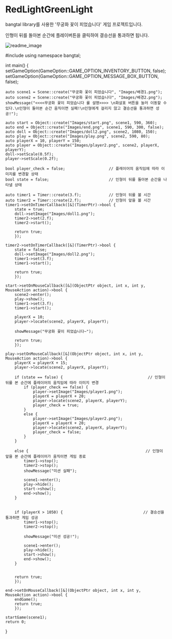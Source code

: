 # RedLightGreenLight

bangtal library를 사용한 '무궁화 꽃이 피었습니다' 게임 프로젝트입니다.

인형이 뒤를 돌아본 순간에 플레이버튼을 클릭하여 결승선을 통과하면 됩니다.

![readme_image](https://user-images.githubusercontent.com/90536655/137574938-2b4ba25c-84f9-49e6-9773-38a266d425a9.png)

#include <bangtal>
using namespace bangtal;

int main() {
	setGameOption(GameOption::GAME_OPTION_INVENTORY_BUTTON, false);
	setGameOption(GameOption::GAME_OPTION_MESSAGE_BOX_BUTTON, false);

	auto scene1 = Scene::create("무궁화 꽃이 피었습니다", "Images/배경1.png");
	auto scene2 = Scene::create("무궁화 꽃이 피었습니다", "Images/배경2.png");
	showMessage("<<<<무궁화 꽃이 피었습니다 룰 설명>>>> \n화살표 버튼을 눌러 이동할 수 있다.\n인형이 돌아본 순간 움직이면 실패!\n인형에게 걸리지 않고 결승선을 통과하면 성공!");

	auto start = Object::create("Images/start.png", scene1, 590, 360);
	auto end = Object::create("Images/end.png", scene1, 590, 300, false);
	auto doll = Object::create("Images/doll2.png", scene2, 1080, 150);
	auto play = Object::create("Images/play.png", scene2, 590, 80);
	auto playerX = 10, playerY = 150;
	auto player = Object::create("Images/player2.png", scene2, playerX, playerY);
	doll->setScale(0.5f);
	player->setScale(0.2f);

	bool player_check = false;                   // 플레이어의 움직임에 따라 이미지를 변경할 상태
	bool state = false;                          // 인형이 뒤를 돌아본 순간을 나타낼 상태

	auto timer1 = Timer::create(3.f);            // 인형이 뒤를 볼 시간
	auto timer2 = Timer::create(2.f);            // 인형이 앞을 볼 시간
	timer1->setOnTimerCallback([&](TimerPtr)->bool {
		state = true;
		doll->setImage("Images/doll1.png");
		timer2->set(2.f);
		timer2->start();

		return true;
		});

	timer2->setOnTimerCallback([&](TimerPtr)->bool {
		state = false;
		doll->setImage("Images/doll2.png");
		timer1->set(3.f);
		timer1->start();

		return true;
		});

	start->setOnMouseCallback([&](ObjectPtr object, int x, int y, MouseAction action)->bool {
		scene2->enter();
		play->show();
		timer1->set(3.f);
		timer1->start();

		playerX = 10;
		player->locate(scene2, playerX, playerY);

		showMessage("무궁화 꽃이 피었습니다~");

		return true;
		});

	play->setOnMouseCallback([&](ObjectPtr object, int x, int y, MouseAction action)->bool {
		playerX = playerX + 15;
		player->locate(scene2, playerX, playerY);

		if (state == false) {                                     // 인형이 뒤를 본 순간에 플레이어의 움직임에 따라 이미지 변경
			if (player_check == false) {
				player->setImage("Images/player1.png");
				playerX = playerX + 20;
				player->locate(scene2, playerX, playerY);
				player_check = true;
			}
			else {
				player->setImage("Images/player2.png");
				playerX = playerX + 20;
				player->locate(scene2, playerX, playerY);
				player_check = false;
			}
		}

		else {                                                   // 인형이 앞을 본 순간에 플레이어가 움직이면 게임 종료
			timer1->stop();
			timer2->stop();
			showMessage("미션 실패");

			scene1->enter();
			play->hide();
			start->show();
			end->show();
		}


		if (playerX > 1050) {                                   // 결승선을 통과하면 게임 성공
			timer1->stop();
			timer2->stop();

			showMessage("미션 성공!");

			scene1->enter();
			play->hide();
			start->show();
			end->show();
		}


		return true;
		});

	end->setOnMouseCallback([&](ObjectPtr object, int x, int y, MouseAction action)->bool {
		endGame();
		return true;
		});

	startGame(scene1);
	return 0;
}
